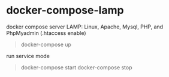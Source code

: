 # docker-compose-lamp
docker compose server LAMP: Linux, Apache, Mysql, PHP, and PhpMyadmin (.htaccess enable)

> docker-compose up

run service mode

> docker-compose start
> docker-compose stop

